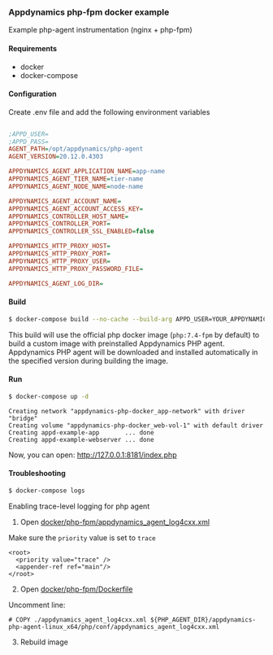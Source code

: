 ### Appdynamics php-fpm docker example

Example php-agent instrumentation (nginx + php-fpm)

#### Requirements
- docker
- docker-compose

#### Configuration

Create .env file and add the following environment variables

```ini

;APPD_USER=
;APPD_PASS=
AGENT_PATH=/opt/appdynamics/php-agent
AGENT_VERSION=20.12.0.4303

APPDYNAMICS_AGENT_APPLICATION_NAME=app-name
APPDYNAMICS_AGENT_TIER_NAME=tier-name
APPDYNAMICS_AGENT_NODE_NAME=node-name

APPDYNAMICS_AGENT_ACCOUNT_NAME=
APPDYNAMICS_AGENT_ACCOUNT_ACCESS_KEY=
APPDYNAMICS_CONTROLLER_HOST_NAME=
APPDYNAMICS_CONTROLLER_PORT=
APPDYNAMICS_CONTROLLER_SSL_ENABLED=false

APPDYNAMICS_HTTP_PROXY_HOST=
APPDYNAMICS_HTTP_PROXY_PORT=
APPDYNAMICS_HTTP_PROXY_USER=
APPDYNAMICS_HTTP_PROXY_PASSWORD_FILE=

APPDYNAMICS_AGENT_LOG_DIR=

```

#### Build

```bash
$ docker-compose build --no-cache --build-arg APPD_USER=YOUR_APPDYNAMICS_LOGIN --build-arg APPD_PASS=YOUR_APPDYNAMICS_PASSWORD
```

This build will use the official php docker image (`php:7.4-fpm` by default) to build a custom image with preinstalled Appdynamics PHP agent.
Appdynamics PHP agent will be downloaded and installed automatically in the specified version during building the image.
#### Run
```bash
$ docker-compose up -d
```

```text
Creating network "appdynamics-php-docker_app-network" with driver "bridge"
Creating volume "appdynamics-php-docker_web-vol-1" with default driver
Creating appd-example-app       ... done
Creating appd-example-webserver ... done
```

Now, you can open: http://127.0.0.1:8181/index.php


#### Troubleshooting
```bash
$ docker-compose logs
```

Enabling trace-level logging for php agent

1. Open [docker/php-fpm/appdynamics_agent_log4cxx.xml](docker/php-fpm/appdynamics_agent_log4cxx.xml)

Make sure the `priority` value is set to `trace`

```text
<root>
  <priority value="trace" />
  <appender-ref ref="main"/>
</root>
```

2. Open [docker/php-fpm/Dockerfile](docker/php-fpm/Dockerfile)

Uncomment line:

```text
# COPY ./appdynamics_agent_log4cxx.xml ${PHP_AGENT_DIR}/appdynamics-php-agent-linux_x64/php/conf/appdynamics_agent_log4cxx.xml
```

3. Rebuild image


